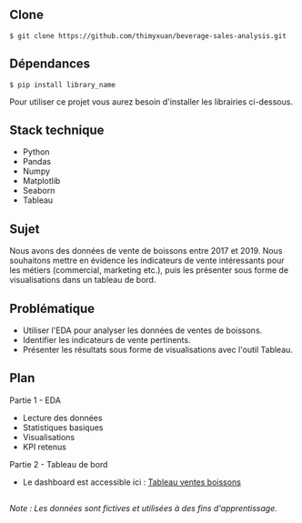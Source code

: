 ## Clone

```$ git clone https://github.com/thimyxuan/beverage-sales-analysis.git```

## Dépendances

```$ pip install library_name```

Pour utiliser ce projet vous aurez besoin d'installer les librairies ci-dessous.

## Stack technique 

- Python
- Pandas
- Numpy
- Matplotlib
- Seaborn
- Tableau

## Sujet

Nous avons des données de vente de boissons entre 2017 et 2019. Nous souhaitons mettre en évidence les indicateurs de vente intéressants pour les métiers (commercial, marketing etc.), puis les présenter sous forme de visualisations dans un tableau de bord.  

## Problématique 

- Utiliser l'EDA pour analyser les données de ventes de boissons.  
- Identifier les indicateurs de vente pertinents.  
- Présenter les résultats sous forme de visualisations avec l'outil Tableau.  

## Plan 

Partie 1 - EDA
- Lecture des données
- Statistiques basiques
- Visualisations
- KPI retenus

Partie 2 - Tableau de bord
- Le dashboard est accessible ici : [Tableau ventes boissons](https://public.tableau.com/app/profile/thi.my.xu.n.nguyen/viz/Dashboard-Ventesdeboisson/Tableau)

##
*Note : Les données sont fictives et utilisées à des fins d'apprentissage.*
